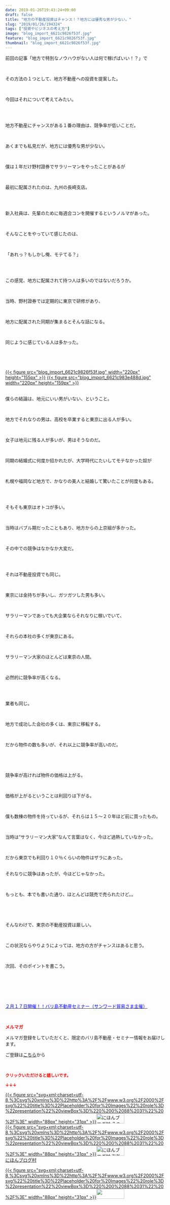 ```yaml
---
date: 2019-01-26T19:43:24+09:00
draft: false
title: "地方の不動産投資はチャンス！？地方には優秀な男が少ない。"
slug: "2019/01/26/194324"
tags: ["投資やビジネスの考え方"]
image: "blog_import_6621c9826f53f.jpg"
feature: "blog_import_6621c9826f53f.jpg"
thumbnail: "blog_import_6621c9826f53f.jpg"
---
```

<p>前回の記事「地方で特別なノウハウがない人は何で稼げばいい！？」で</p><p> </p><p>その方法の１つとして、地方不動産への投資を提案した。</p><p> </p><p>今回はそれについて考えてみたい。</p><p> </p><p><br/>地方不動産にチャンスがある１番の理由は、競争率が低いことだ。</p><p> </p><p>あくまでも私見だが、地方には優秀な男が少ない。</p><p> </p><p>僕は１年だけ野村證券でサラリーマンをやったことがあるが</p><p> </p><p>最初に配属されたのは、九州の長崎支店。</p><p> </p><p><br/>新入社員は、先輩のために毎週合コンを開催するというノルマがあった。</p><p> </p><p>そんなことをやっていて感じたのは、</p><p> </p><p>「あれっ？もしかし俺、モテてる？」</p><p> </p><p><br/>この感覚、地方に配属されて持つ人は多いのではないだろうか。</p><p> </p><p>当時、野村證券では定期的に東京で研修があり、</p><p> </p><p>地方に配属された同期が集まるとそんな話になる。</p><p> </p><p>同じように感じている人は多かった。</p><p> </p><p> </p><p><a href="blog_import_6621c9826f53f.jpg">{{< figure src="blog_import_6621c9826f53f.jpg" width="220px" height="155px" >}}</a> <a href="blog_import_6621c983e488d.jpg">{{< figure src="blog_import_6621c983e488d.jpg" width="220px" height="159px" >}}</a></p><p><br/>僕らの結論は、地元にいい男がいない、ということ。</p><p> </p><p>地方でそれなりの男は、高校を卒業すると東京に出る人が多い。</p><p> </p><p>女子は地元に残る人が多いが、男はそうなのだ。</p><p> </p><p>同期の結婚式に何度か招かれたが、大学時代にたいしてモテなかった奴が</p><p> </p><p>札幌や福岡など地方で、かなりの美人と結婚して驚いたことが何度もある。</p><p> </p><p><br/>そもそも東京はオトコが多い。</p><p> </p><p>当時はバブル期だったこともあり、地方からの上京組が多かった。</p><p> </p><p>その中での競争はなかなか大変だ。</p><p> </p><p><br/>それは不動産投資でも同じ。</p><p> </p><p>東京には金持ちが多いし、ガツガツした男も多い。</p><p> </p><p>サラリーマンであっても大企業ならそれなりに稼いでいて、</p><p> </p><p>それらの本社の多くが東京にある。</p><p> </p><p>サラリーマン大家のほとんどは東京の人間。</p><p> </p><p>必然的に競争率が高くなる。</p><p> </p><p><br/>業者も同じ。</p><p> </p><p>地方で成功した会社の多くは、東京に移転する。</p><p> </p><p>だから物件の数も多いが、それ以上に競争率が高いのだ。</p><p> </p><p> </p><p>競争率が高ければ物件の価格は上がる。</p><p> </p><p>価格が上がるということは利回りは下がる。</p><p> </p><p>僕も数棟の物件を持っているが、それらは１５～２０年ほど前に買ったもの。</p><p> </p><p>当時は“サラリーマン大家”なんて言葉はなく、今ほど過熱していなかった。</p><p> </p><p>だから東京でも利回り１０％くらいの物件はザラにあった。</p><p><br/>それなりに競争はあったが、今ほどじゃなかった。</p><p> </p><p>もっとも、本でも書いた通り、ほとんどは競売で売られたけど。。</p><p> </p><p> </p><p>そんなわけで、東京の不動産投資は厳しい。</p><p> </p><p>この状況ならやりようによっては、地方の方がチャンスはあると思う。</p><p> </p><p>次回、そのポイントを書こう。</p><p> </p><p> </p><p> </p><p><a href="http://www.sunward-t.co.jp/seminar/2019/02/17_ek/index.html" target="_blank"><span style="color: rgb(0, 0, 255);">２月１７日開催！！バリ島不動産セミナー（サンワード貿易さま主催）</span></a></p><p> </p><p><span style="font-weight: bold;"><span style="color: rgb(255, 0, 0);">メルマガ</span></span></p><p>メルマガ登録をしていただくと、限定のバリ島不動産・セミナー情報をお届けします。</p><p>ご登録は<a href="f9eeVI" target="_blank">こちら</a>から</p><p style="text-align: center;"> </p><p><font color="#ff0000" size="2"><strong>クリックいただけると嬉しいです。</strong></font></p><p><font color="#ff0000" size="2"><strong>↓↓↓</strong></font></p><p><a href="ranking.html?p_cid=01260127" id="&amp;blogmura_banner" target="_blank">{{< figure src="svg+xml;charset=utf-8,%3Csvg%20xmlns%3D%22http%3A%2F%2Fwww.w3.org%2F2000%2Fsvg%22%20title%3D%22Placeholder%20for%20Images%22%20role%3D%22presentation%22%20viewBox%3D%220%200%2088%2031%22%20%2F%3E" width="88px" height="31px" >}}<noscript><img alt="にほんブログ村 その他生活ブログ 不動産投資へ" border="0" height="31" src="https://img-proxy.blog-video.jp/images?url=http%3A%2F%2Flife.blogmura.com%2Fhudousantoushi%2Fimg%2Fhudousantoushi88_31.gif" width="88"></noscript></a><br/><a href="ranking.html?p_cid=01260127" target="_blank">{{< figure src="svg+xml;charset=utf-8,%3Csvg%20xmlns%3D%22http%3A%2F%2Fwww.w3.org%2F2000%2Fsvg%22%20title%3D%22Placeholder%20for%20Images%22%20role%3D%22presentation%22%20viewBox%3D%220%200%2088%2031%22%20%2F%3E" width="88px" height="31px" >}}<noscript><img alt="にほんブログ村 海外生活ブログ バリ島情報へ" border="0" height="31" src="https://img-proxy.blog-video.jp/images?url=http%3A%2F%2Foverseas.blogmura.com%2Fbali%2Fimg%2Fbali88_31.gif" width="88"></noscript></a><br/><a href="ranking.html?p_cid=01260127" target="_blank">にほんブログ村</a></p><p><a href="link.php?1804582" title="人気ブログランキングへ">{{< figure src="svg+xml;charset=utf-8,%3Csvg%20xmlns%3D%22http%3A%2F%2Fwww.w3.org%2F2000%2Fsvg%22%20title%3D%22Placeholder%20for%20Images%22%20role%3D%22presentation%22%20viewBox%3D%220%200%2088%2031%22%20%2F%3E" width="88px" height="31px" >}}<noscript><img border="0" height="31" src="https://blog.with2.net/img/banner/banner_22.gif" width="88"></noscript></a></p><p> </p>

